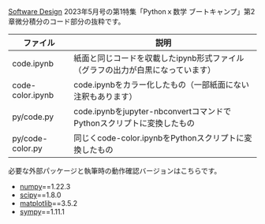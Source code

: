 
[Software Design](https://gihyo.jp/magazine/SD) 2023年5月号の第1特集「Pythonｘ数学 ブートキャンプ」第2章微分積分のコード部分の抜粋です。

| ファイル  | 説明  |
| ---- | ---- |
| code.ipynb  |  紙面と同じコードを収載したipynb形式ファイル（グラフの出力が白黒になっています）  |
| code-color.ipynb  | code.ipynbをカラー化したもの（一部紙面にない注釈もあります）  |
| py/code.py | code.ipynbをjupyter-nbconvertコマンドでPythonスクリプトに変換したもの |
| py/code-color.py | 同じくcode-color.ipynbをPythonスクリプトに変換したもの |

必要な外部パッケージと執筆時の動作確認バージョンはこちらです。

- [numpy](https://numpy.org/)==1.22.3
- [scipy](https://scipy.org/)==1.8.0
- [matplotlib](https://matplotlib.org/)==3.5.2
- [sympy](https://www.sympy.org/en/index.html)==1.11.1